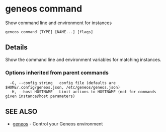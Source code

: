 # geneos command

Show command line and environment for instances

```text
geneos command [TYPE] [NAME...] [flags]
```

## Details

Show the command line and environment variables for matching instances.

### Options inherited from parent commands

```text
  -G, --config string   config file (defaults are $HOME/.config/geneos.json, /etc/geneos/geneos.json)
  -H, --host HOSTNAME   Limit actions to HOSTNAME (not for commands given instance@host parameters)
```

## SEE ALSO

* [geneos](geneos.md)	 - Control your Geneos environment
